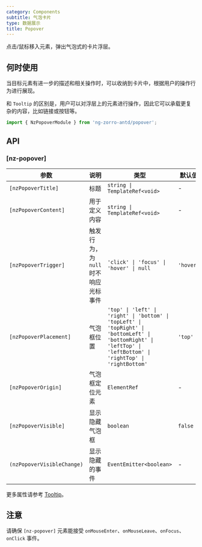 ```yaml
---
category: Components
subtitle: 气泡卡片
type: 数据展示
title: Popover
---
```


点击/鼠标移入元素，弹出气泡式的卡片浮层。

## 何时使用

当目标元素有进一步的描述和相关操作时，可以收纳到卡片中，根据用户的操作行为进行展现。

和 `Tooltip` 的区别是，用户可以对浮层上的元素进行操作，因此它可以承载更复杂的内容，比如链接或按钮等。

```ts
import { NzPopoverModule } from 'ng-zorro-antd/popover';
```

## API

### [nz-popover]

| 参数 | 说明 | 类型 | 默认值 |
| --- | --- | --- | --- |
| `[nzPopoverTitle]` | 标题 | `string \| TemplateRef<void>` | - |
| `[nzPopoverContent]` | 用于定义内容 | `string \| TemplateRef<void>` | - |
| `[nzPopoverTrigger]` | 触发行为，为 `null` 时不响应光标事件 | `'click' \| 'focus' \| 'hover' \| null` | `'hover'` |
| `[nzPopoverPlacement]` | 气泡框位置 | `'top' \| 'left' \| 'right' \| 'bottom' \| 'topLeft' \| 'topRight' \| 'bottomLeft' \| 'bottomRight' \| 'leftTop' \| 'leftBottom' \| 'rightTop' \| 'rightBottom'` | `'top'` |
| `[nzPopoverOrigin]` | 气泡框定位元素 | `ElementRef` | - |
| `[nzPopoverVisible]` | 显示隐藏气泡框 | `boolean` | `false` |
| `(nzPopoverVisibleChange)` | 显示隐藏的事件 | `EventEmitter<boolean>` | - |

更多属性请参考 [Tooltip](/components/tooltip/zh#api)。

## 注意

请确保 `[nz-popover]` 元素能接受 `onMouseEnter`、`onMouseLeave`、`onFocus`、`onClick` 事件。
